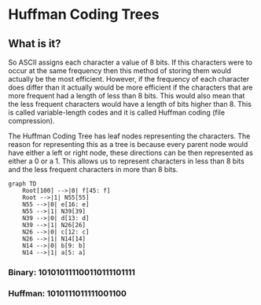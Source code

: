 # Huffman Coding Trees

## What is it?

So ASCII assigns each character a value of 8 bits. If this characters were to occur at the same frequency then this method of storing them would actually be the most efficient. However, if the frequency of each character does differ than it actually would be more efficient if the characters that are more frequent had a length of less than 8 bits. This would also mean that the less frequent characters would have a length of bits higher than 8. This is called variable-length codes and it is called Huffman coding (file compression).

The Huffman Coding Tree has leaf nodes representing the characters. The reason for representing this as a tree is because every parent node would have either a left or right node, these directions can be then represented as either a 0 or a 1. This allows us to represent characters in less than 8 bits and the less frequent characters in more than 8 bits.



```mermaid
graph TD
    Root[100] -->|0| f[45: f]
    Root -->|1| N55[55]
    N55 -->|0| e[16: e]
    N55 -->|1| N39[39]
    N39 -->|0| d[13: d]
    N39 -->|1| N26[26]
    N26 -->|0| c[12: c]
    N26 -->|1| N14[14]
    N14 -->|0| b[9: b]
    N14 -->|1| a[5: a]
```


### Binary: 101010111100110111101111
### Huffman: 1010111011111001100